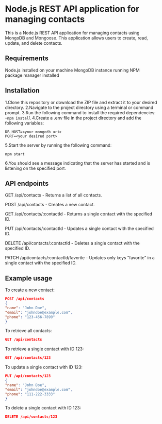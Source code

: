 # Node.js REST API application for managing contacts

This is a Node.js REST API application for managing contacts using MongoDB and Mongoose. This application allows users to create, read, update, and delete contacts.

## Requirements

Node.js installed on your machine
MongoDB instance running
NPM package manager installed

## Installation

1.Clone this repository or download the ZIP file and extract it to your desired directory.
2.Navigate to the project directory using a terminal or command prompt.
3.Run the following command to install the required dependencies: -`npm install`
4.Create a .env file in the project directory and add the following variables:

```env
DB_HOST=<your mongodb uri>
PORT=<your desired port>
```

5.Start the server by running the following command:

```env
npm start
```

6.You should see a message indicating that the server has started and is listening on the specified port.

## API endpoints

GET /api/contacts - Returns a list of all contacts.

POST /api/contacts - Creates a new contact.

GET /api/contacts/:contactId - Returns a single contact with the specified ID.

PUT /api/contacts/:contactId - Updates a single contact with the specified ID.

DELETE /api/contacts/:contactId - Deletes a single contact with the specified ID.

PATCH /api/contacts/:contactId/favorite - Updates only keys "favorite" in a single contact with the specified ID.

## Example usage

To create a new contact:

```json
POST /api/contacts
{
"name": "John Doe",
"email": "johndoe@example.com",
"phone": "123-456-7890"
}
```

To retrieve all contacts:

```json
GET /api/contacts
```

To retrieve a single contact with ID 123:

```json
GET /api/contacts/123
```

To update a single contact with ID 123:

```json
PUT /api/contacts/123
{
"name": "John Doe",
"email": "johndoe@example.com",
"phone": "111-222-3333"
}
```

To delete a single contact with ID 123:

```json
DELETE /api/contacts/123
```
